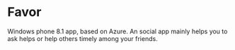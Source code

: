 # Favor
Windows phone 8.1 app, based on Azure.
An social app mainly helps you to ask helps or help others timely among your friends.
